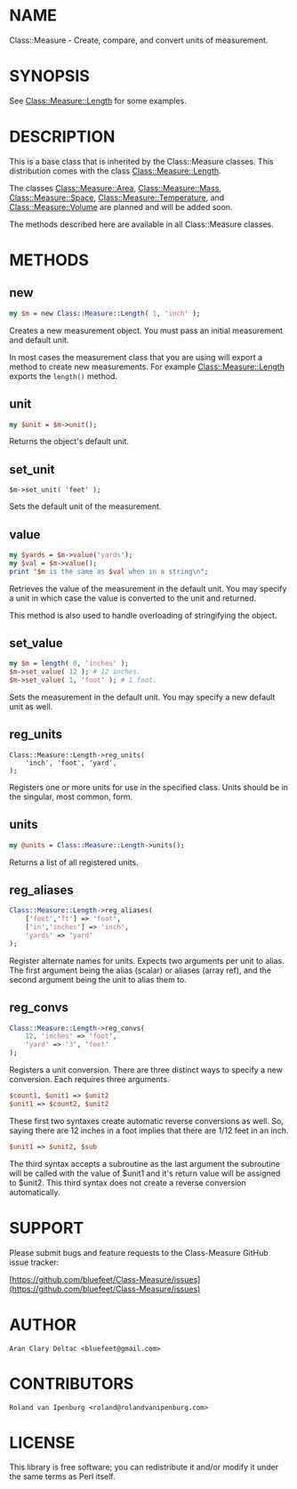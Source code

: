 # NAME

Class::Measure - Create, compare, and convert units of measurement.

# SYNOPSIS

See [Class::Measure::Length](https://metacpan.org/pod/Class%3A%3AMeasure%3A%3ALength) for some examples.

# DESCRIPTION

This is a base class that is inherited by the Class::Measure 
classes.  This distribution comes with the class [Class::Measure::Length](https://metacpan.org/pod/Class%3A%3AMeasure%3A%3ALength).

The classes [Class::Measure::Area](https://metacpan.org/pod/Class%3A%3AMeasure%3A%3AArea), [Class::Measure::Mass](https://metacpan.org/pod/Class%3A%3AMeasure%3A%3AMass),
[Class::Measure::Space](https://metacpan.org/pod/Class%3A%3AMeasure%3A%3ASpace), [Class::Measure::Temperature](https://metacpan.org/pod/Class%3A%3AMeasure%3A%3ATemperature),
and [Class::Measure::Volume](https://metacpan.org/pod/Class%3A%3AMeasure%3A%3AVolume) are planned and will be added soon.

The methods described here are available in all Class::Measure classes.

# METHODS

## new

```perl
my $m = new Class::Measure::Length( 1, 'inch' );
```

Creates a new measurement object.  You must pass an initial
measurement and default unit.

In most cases the measurement class that you are using
will export a method to create new measurements.  For
example [Class::Measure::Length](https://metacpan.org/pod/Class%3A%3AMeasure%3A%3ALength) exports the
`length()` method.

## unit

```perl
my $unit = $m->unit();
```

Returns the object's default unit.

## set\_unit

```
$m->set_unit( 'feet' );
```

Sets the default unit of the measurement.

## value

```perl
my $yards = $m->value('yards');
my $val = $m->value();
print "$m is the same as $val when in a string\n";
```

Retrieves the value of the measurement in the
default unit.  You may specify a unit in which
case the value is converted to the unit and returned.

This method is also used to handle overloading of
stringifying the object.

## set\_value

```perl
my $m = length( 0, 'inches' );
$m->set_value( 12 ); # 12 inches.
$m->set_value( 1, 'foot' ); # 1 foot.
```

Sets the measurement in the default unit.  You may
specify a new default unit as well.

## reg\_units

```
Class::Measure::Length->reg_units(
    'inch', 'foot', 'yard',
);
```

Registers one or more units for use in the specified
class.  Units should be in the singular, most common,
form.

## units

```perl
my @units = Class::Measure::Length->units();
```

Returns a list of all registered units.

## reg\_aliases

```perl
Class::Measure::Length->reg_aliases(
    ['feet','ft'] => 'foot',
    ['in','inches'] => 'inch',
    'yards' => 'yard'
);
```

Register alternate names for units.  Expects two
arguments per unit to alias.  The first argument
being the alias (scalar) or aliases (array ref), and
the second argument being the unit to alias them to.

## reg\_convs

```perl
Class::Measure::Length->reg_convs(
    12, 'inches' => 'foot',
    'yard' => '3', 'feet'
);
```

Registers a unit conversion.  There are three distinct
ways to specify a new conversion.  Each requires three
arguments.

```perl
$count1, $unit1 => $unit2
$unit1 => $count2, $unit2
```

These first two syntaxes create automatic reverse conversions
as well.  So, saying there are 12 inches in a foot implies
that there are 1/12 feet in an inch.

```perl
$unit1 => $unit2, $sub
```

The third syntax accepts a subroutine as the last argument
the subroutine will be called with the value of $unit1 and
it's return value will be assigned to $unit2.  This
third syntax does not create a reverse conversion automatically.

# SUPPORT

Please submit bugs and feature requests to the
Class-Measure GitHub issue tracker:

[https://github.com/bluefeet/Class-Measure/issues](https://github.com/bluefeet/Class-Measure/issues)

# AUTHOR

```
Aran Clary Deltac <bluefeet@gmail.com>
```

# CONTRIBUTORS

```
Roland van Ipenburg <roland@rolandvanipenburg.com>
```

# LICENSE

This library is free software; you can redistribute it and/or modify
it under the same terms as Perl itself.
